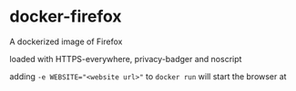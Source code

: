 # docker-firefox
A dockerized image of Firefox

loaded with HTTPS-everywhere, privacy-badger and noscript

adding `-e WEBSITE="<website url>"` to `docker run` will start the browser at <website url>
